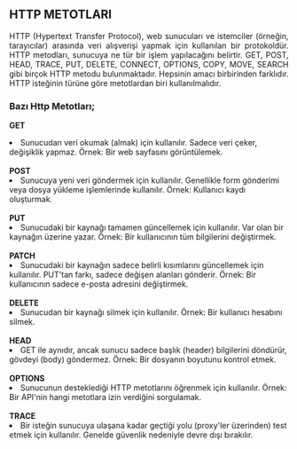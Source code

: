 ## HTTP METOTLARI
<p align="justify">HTTP (Hypertext Transfer Protocol), web sunucuları ve istemciler (örneğin, tarayıcılar) arasında veri alışverişi
yapmak için kullanılan bir protokoldür. HTTP metodları, sunucuya ne tür bir işlem yapılacağını belirtir. GET, POST,
HEAD, TRACE, PUT, DELETE, CONNECT, OPTIONS, COPY, MOVE, SEARCH gibi birçok HTTP metodu bulunmaktadır.
Hepsinin amacı birbirinden farklıdır. HTTP isteğinin türüne göre metotlardan biri kullanılmalıdır.
</p>

### Bazı Http Metotları;
<b>GET</b>
  <li>Sunucudan veri okumak (almak) için kullanılır. Sadece veri çeker, değişiklik yapmaz. Örnek: Bir web sayfasını görüntülemek.</li><br>
<b>POST</b>
<li>Sunucuya yeni veri göndermek için kullanılır. Genellikle form gönderimi veya dosya yükleme işlemlerinde kullanılır. Örnek: Kullanıcı kaydı oluşturmak.</li><br>
<b>PUT</b>
  <li>Sunucudaki bir kaynağı tamamen güncellemek için kullanılır. Var olan bir kaynağın üzerine yazar. Örnek: Bir kullanıcının tüm bilgilerini değiştirmek.</li><br>
<b>PATCH</b>
  <li>Sunucudaki bir kaynağın sadece belirli kısımlarını güncellemek için kullanılır. PUT'tan farkı, sadece değişen alanları gönderir. Örnek: Bir kullanıcının sadece e-posta adresini değiştirmek.</li><br>
<b>DELETE</b>
  <li>Sunucudan bir kaynağı silmek için kullanılır. Örnek: Bir kullanıcı hesabını silmek.</li><br>
<b>HEAD</b>
  <li>GET ile aynıdır, ancak sunucu sadece başlık (header) bilgilerini döndürür, gövdeyi (body) göndermez. Örnek: Bir dosyanın boyutunu kontrol etmek.</li><br>
<b>OPTIONS</b>
  <li>Sunucunun desteklediği HTTP metotlarını öğrenmek için kullanılır. Örnek: Bir API'nin hangi metotlara izin verdiğini sorgulamak.</li><br>
<b>TRACE</b>
  <li>Bir isteğin sunucuya ulaşana kadar geçtiği yolu (proxy'ler üzerinden) test etmek için kullanılır. Genelde güvenlik nedeniyle devre dışı bırakılır.</li><br>






 
